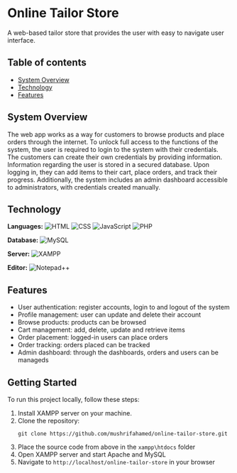 #  Online Tailor Store
A web-based tailor store that provides the user with easy to navigate user interface.
<!-- screenshot -->
## Table of contents
- [System Overview](#system-overview)
- [Technology](#technoloy)
- [Features](#features)

## System Overview
The web app works as a way for customers to browse products and place orders through the internet. To unlock full access to the functions  of the system, the user is required to login to the system with their credentials. The customers can create their own credentials by providing information. Information regarding the user is stored in a secured database. Upon logging in, they can add items to their cart, place orders, and track their progress. Additionally, the system includes an admin dashboard accessible to administrators, with credentials created manually.

## Technology
**Languages:**
![HTML](https://img.shields.io/badge/HTML-5-orange?style=flat-square&logo=html5&logoColor=white)
![CSS](https://img.shields.io/badge/CSS-3-blue?style=flat-square&logo=css3&logoColor=white)
![JavaScript](https://img.shields.io/badge/JavaScript-ES6-yellow?style=flat-square&logo=javascript&logoColor=white)
![PHP](https://img.shields.io/badge/PHP-7-blue?style=flat-square&logo=php&logoColor=white)

**Database:**
![MySQL](https://img.shields.io/badge/MySQL-8-blue?style=flat-square&logo=mysql&logoColor=white)

**Server:**
![XAMPP](https://img.shields.io/badge/XAMPP-7.4.27-green?style=flat-square&logo=xampp&logoColor=white)

**Editor:**
![Notepad++](https://img.shields.io/badge/Notepad++-7.9.5-blue?style=flat-square&logo=notepad%2B%2B&logoColor=white)

## Features
<ul>
  <li>User authentication: register accounts, login to and logout of the system</li>
  <li>Profile management: user can update and delete their account</li>
  <li>Browse products: products can be browsed</li>
  <li>Cart management: add, delete, update and retrieve items</li>
  <li>Order placement: logged-in users can place orders</li>
  <li>Order tracking: orders placed can be tracked</li>
  <li>Admin dashboard: through the dashboards, orders and users can be manageds</li>
</ul>

## Getting Started

To run this project locally, follow these steps:
<ol>
  <li>Install XAMPP server on your machine.</li>
  <li>Clone the repository: <pre><code>git clone https://github.com/mushrifahamed/online-tailor-store.git</code></pre></li>
  <li>Place the source code from above in the <code>xampp\htdocs</code> folder</li>
  <li>Open XAMPP server and start Apache and MySQL</li>
  <li>Navigate to <code>http://localhost/online-tailor-store</code> in your browser</li>
</ol>

